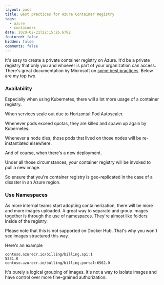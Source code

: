 ```yaml
---
layout: post
title: Best practices for Azure Container Registry
tags:
  - azure
  - containers
date: 2020-02-21T22:15:26.678Z
featured: false
hidden: false
comments: false
---
```

It's easy to create a private container registry on Azure. It'd be a private registry that only you and whoever is part of your organization can access. There's great documentation by Microsoft on [some best practices](https://docs.microsoft.com/en-us/azure/container-registry/container-registry-best-practices). Below are my top two.

<!--more-->

### Availability

Especially when using Kubernetes, there will a lot more usage of a container registry. 

When services scale out due to Horizontal Pod Autoscaler. 

Whenever pods exceed quotas, they are killed and spawn up again by Kubernetes. 

Whenever a node dies, those pods that lived on those nodes will be re-instantiated elsewhere.

And of course, when there's a new deployment. 

Under all those circumstances, your container registry will be invoked to pull a new image.

So ensure that you're container registry is geo-replicated in the case of a disaster in an Azure region.

### Use Namespaces

As more internal teams start adopting containerization, there will be more and more images uploaded. A great way to separate and group images together is through the use of namespaces. They're almost like folders inside of the registry. 

Please note that this is not supported on Docker Hub. That's why you won't see images structured this way.

Here's an example

```
contoso.azurecr.io/billing/billing.api:15231.0
contoso.azurecr.io/bulling/billing.portal:6562.0
```

It's purely a logical grouping of images. It's not a way to isolate images and have control over more fine-grained authorization.

